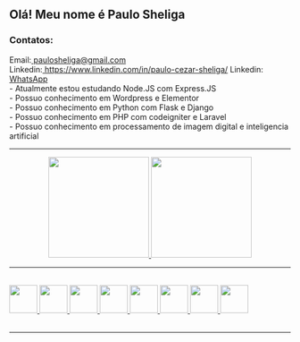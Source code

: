 ## Olá! Meu nome é Paulo Sheliga
<div> 
  <h3>Contatos:</h3>
  Email:<a href = "mailto:paulosheliga@gmail.com"> paulosheliga@gmail.com</a> <br>
  Linkedin:<a href="https://www.linkedin.com/in/paulo-cezar-sheliga/" target="_blank"> https://www.linkedin.com/in/paulo-cezar-sheliga/</a> 
  Linkedin:<a href="https://api.whatsapp.com/send?phone=5542991626254" target="_blank"> WhatsApp</a> 
 
</div>
- Atualmente estou estudando Node.JS com Express.JS <br>
- Possuo conhecimento em Wordpress e Elementor <br>
- Possuo conhecimento em Python com Flask e Django <br>
- Possuo conhecimento em PHP com codeigniter e Laravel <br>
- Possuo conhecimento em processamento de imagem digital e inteligencia artificial

<hr>
<div align="center">
  <a href="https://github.com/Sheliga">
  <img height="180em" src="https://github-readme-stats.vercel.app/api?username=Sheliga&show_icons=true&theme=dracula&include_all_commits=true&count_private=true"/>
  <img height="180em" src="https://github-readme-stats.vercel.app/api/top-langs/?username=Sheliga&layout=compact&langs_count=7&theme=dracula"/>
</div>
<hr>
<div style="display: inline_block"><br>
    <img align="center alt="sheliga-html" height="50" width="50" src="https://cdn.jsdelivr.net/gh/devicons/devicon/icons/html5/html5-original.svg" />
    <img align="center alt="sheliga-css" height="50" width="50" src="https://cdn.jsdelivr.net/gh/devicons/devicon/icons/css3/css3-original.svg" />
    <img align="center alt="sheliga-javascript" height="50" width="50" src="https://cdn.jsdelivr.net/gh/devicons/devicon/icons/javascript/javascript-original.svg" />
    <img align="center alt="sheliga-wordpress" height="50" width="50" src="https://cdn.jsdelivr.net/gh/devicons/devicon/icons/wordpress/wordpress-original.svg" />
    <img align="center alt="sheliga-nodejs" height="50" width="50" src="https://cdn.jsdelivr.net/gh/devicons/devicon/icons/nodejs/nodejs-original.svg" />
    <img align="center alt="sheliga-express" height="50" width="50" src="https://cdn.jsdelivr.net/gh/devicons/devicon/icons/express/express-original.svg" />
    <img align="center alt="sheliga-python" height="50" width="50" src="https://cdn.jsdelivr.net/gh/devicons/devicon/icons/python/python-original.svg" />
    <img align="center alt="sheliga-django" height="50" width="50" src="https://cdn.jsdelivr.net/gh/devicons/devicon/icons/django/django-plain.svg" />
</div>
  <br>
  <hr>

